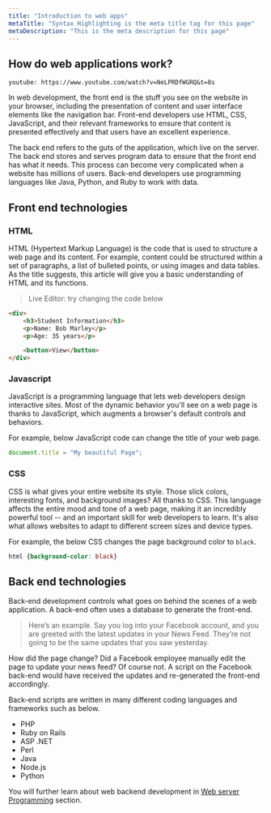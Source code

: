 ```yaml
---
title: "Introduction to web apps"
metaTitle: "Syntax Highlighting is the meta title tag for this page"
metaDescription: "This is the meta description for this page"
---
```

## How do web applications work?

`youtube: https://www.youtube.com/watch?v=NeLPRDfWGRQ&t=8s`

In web development, the front end is the stuff you see on the website in your browser, including the presentation of content and user interface elements like the navigation bar. Front-end developers use HTML, CSS, JavaScript, and their relevant frameworks to ensure that content is presented effectively and that users have an excellent experience.

The back end refers to the guts of the application, which live on the server. The back end stores and serves program data to ensure that the front end has what it needs. This process can become very complicated when a website has millions of users. Back-end developers use programming languages like Java, Python, and Ruby to work with data.

## Front end technologies

### HTML

HTML (Hypertext Markup Language) is the code that is used to structure a web page and its content. For example, content could be structured within a set of paragraphs, a list of bulleted points, or using images and data tables. As the title suggests, this article will give you a basic understanding of HTML and its functions.

> Live Editor: try changing the code below

```html react-live=true
<div>
    <h3>Student Information</h3>
    <p>Name: Bob Marley</p>
    <p>Age: 35 years</p>

    <button>View</button>
</div>

```

### Javascript

JavaScript is a programming language that lets web developers design interactive sites. Most of the dynamic behavior you'll see on a web page is thanks to JavaScript, which augments a browser's default controls and behaviors.

For example, below JavaScript code can change the title of your web page.

```javascript
document.title = "My beautiful Page";
```

### CSS

CSS is what gives your entire website its style. Those slick colors, interesting fonts, and background images? All thanks to CSS. This language affects the entire mood and tone of a web page, making it an incredibly powerful tool -- and an important skill for web developers to learn. It's also what allows websites to adapt to different screen sizes and device types.

For example, the below CSS changes the page background color to `black`.

```css
html {background-color: black} 
```

## Back end technologies

Back-end development controls what goes on behind the scenes of a web application. A back-end often uses a database to generate the front-end.

> Here’s an example. Say you log into your Facebook account, and you are greeted with the latest updates in your News Feed. They’re not going to be the same updates that you saw yesterday.

How did the page change? Did a Facebook employee manually edit the page to update your news feed? Of course not. A script on the Facebook back-end would have received the updates and re-generated the front-end accordingly.

Back-end scripts are written in many different coding languages and frameworks such as below.

- PHP
- Ruby on Rails
- ASP .NET
- Perl
- Java
- Node.js
- Python

You will further learn about web backend development in [Web server Programming](../5-server-programming) section.
